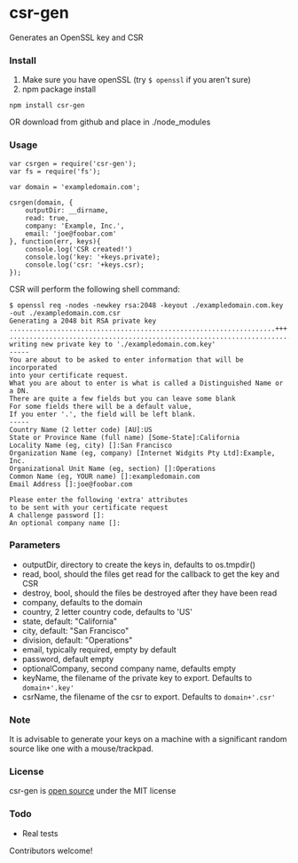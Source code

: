 csr-gen
=======

Generates an OpenSSL key and CSR

### Install
1. Make sure you have openSSL (try `$ openssl` if you aren't sure)
2. npm package install

```
npm install csr-gen
```
OR download from github and place in ./node_modules

### Usage



```
var csrgen = require('csr-gen');
var fs = require('fs');

var domain = 'exampledomain.com';

csrgen(domain, {
	outputDir: __dirname,
	read: true,
	company: 'Example, Inc.',
	email: 'joe@foobar.com'
}, function(err, keys){
	console.log('CSR created!')
	console.log('key: '+keys.private);
	console.log('csr: '+keys.csr);
});

```

CSR will perform the following shell command:

```
$ openssl req -nodes -newkey rsa:2048 -keyout ./exampledomain.com.key -out ./exampledomain.com.csr
Generating a 2048 bit RSA private key
...................................................................+++
................................................................................................................................+++
writing new private key to './exampledomain.com.key'
-----
You are about to be asked to enter information that will be incorporated
into your certificate request.
What you are about to enter is what is called a Distinguished Name or a DN.
There are quite a few fields but you can leave some blank
For some fields there will be a default value,
If you enter '.', the field will be left blank.
-----
Country Name (2 letter code) [AU]:US
State or Province Name (full name) [Some-State]:California
Locality Name (eg, city) []:San Francisco 
Organization Name (eg, company) [Internet Widgits Pty Ltd]:Example, Inc.
Organizational Unit Name (eg, section) []:Operations
Common Name (eg, YOUR name) []:exampledomain.com
Email Address []:joe@foobar.com

Please enter the following 'extra' attributes
to be sent with your certificate request
A challenge password []:
An optional company name []: 
```

### Parameters

* outputDir, directory to create the keys in, defaults to os.tmpdir()
* read, bool, should the files get read for the callback to get the key and CSR
* destroy, bool, should the files be destroyed after they have been read
* company, defaults to the domain
* country, 2 letter country code, defaults to 'US'
* state, default: "California"
* city, default: "San Francisco"
* division, default: "Operations"
* email, typically required, empty by default
* password, default empty
* optionalCompany, second company name, defaults empty
* keyName, the filename of the private key to export. Defaults to `domain+'.key'`
* csrName, the filename of the csr to export. Defaults to `domain+'.csr'`


### Note

It is advisable to generate your keys on a machine with a significant random source like one with a mouse/trackpad.

### License

csr-gen is [open source](https://github.com/ericvicenti/csr-gen/blob/master/LICENSE.md) under the MIT license

### Todo

* Real tests

Contributors welcome!